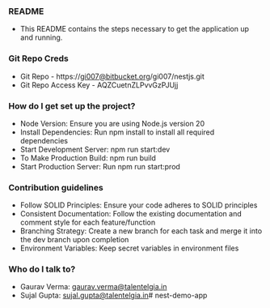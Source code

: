 ### README ###

* This README contains the steps necessary to get the application up and running.

### Git Repo Creds ###

* Git Repo - https://gi007@bitbucket.org/gi007/nestjs.git
* Git Repo Access Key - AQZCuetnZLPvvGzPJUjj

### How do I get set up the project? ###

* Node Version: Ensure you are using Node.js version 20
* Install Dependencies: Run npm install to install all required dependencies
* Start Development Server: npm run start:dev
* To Make Production Build: npm run build
* Start Production Server: Run npm run start:prod

### Contribution guidelines ###

* Follow SOLID Principles: Ensure your code adheres to SOLID principles
* Consistent Documentation: Follow the existing documentation and comment style for each feature/function
* Branching Strategy: Create a new branch for each task and merge it into the dev branch upon completion
* Environment Variables: Keep secret variables in environment files

### Who do I talk to? ###

* Gaurav Verma: gaurav.verma@talentelgia.in
* Sujal Gupta: sujal.gupta@talentelgia.in# nest-demo-app
